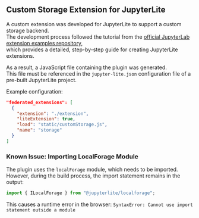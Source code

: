 ## Custom Storage Extension for JupyterLite

A custom extension was developed for JupyterLite to support a custom storage backend.  
The development process followed the tutorial from the [official JupyterLab extension examples repository](https://github.com/jupyterlab/extension-examples/tree/main/hello-world),  
which provides a detailed, step-by-step guide for creating JupyterLite extensions.

As a result, a JavaScript file containing the plugin was generated.  
This file must be referenced in the `jupyter-lite.json` configuration file of a pre-built JupyterLite project.

Example configuration:

```json
"federated_extensions": [
  {
    "extension": "./extension",
    "liteExtension": true,
    "load": "static/customStorage.js",
    "name": "storage"
  }
]
```

### Known Issue: Importing LocalForage Module

The plugin uses the `localForage` module, which needs to be imported.  
However, during the build process, the import statement remains in the output:

```js
import { ILocalForage } from "@jupyterlite/localforage";
```

This causes a runtime error in the browser:
`SyntaxError: Cannot use import statement outside a module`
